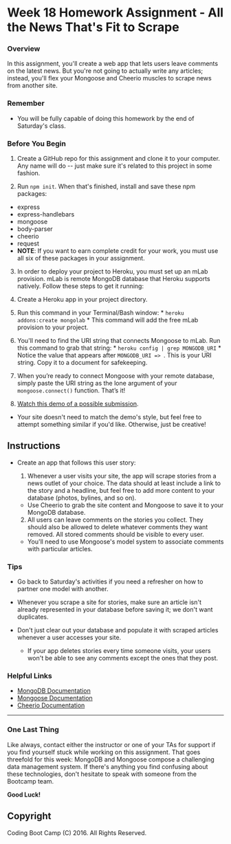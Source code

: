 # Week 18 Homework Assignment - All the News That's Fit to Scrape

### Overview

In this assignment, you'll create a web app that lets users leave comments on the latest news. But you're not going to actually write any articles; instead, you'll flex your Mongoose and Cheerio muscles to scrape news from another site.

### Remember

* You will be fully capable of doing this homework by the end of Saturday's class.


### Before You Begin
1. Create a GitHub repo for this assignment and clone it to your computer. Any name will do -- just make sure it's related to this project in some fashion.

2. Run `npm init`. When that's finished, install and save these npm packages:
  * express
  * express-handlebars
  * mongoose
  * body-parser
  * cheerio
  * request
  * **NOTE**: If you want to earn complete credit for your work, you must use all six of these packages in your assignment.

3. In order to deploy your project to Heroku, you must set up an mLab provision. mLab is remote MongoDB database that Heroku supports natively. Follow these steps to get it running:
  1. Create a Heroku app in your project directory. 
  2. Run this command in your Terminal/Bash window: 
    * `heroku addons:create mongolab`
    * This command will add the free mLab provision to your project.
  3. You'll need to find the URI string that connects Mongoose to mLab. Run this command to grab that string: 
    * `heroku config | grep MONGODB_URI`
    * Notice the value that appears after `MONGODB_URI => `. This is your URI string. Copy it to a document for safekeeping.
  4. When you’re ready to connect Mongoose with your remote database, simply paste the URI string as the lone argument of your `mongoose.connect()` function. That’s it!

4. [Watch this demo of a possible submission](Week-18-Homework-Video.mov). 
  * Your site doesn't need to match the demo's style, but feel free to attempt something similar if you'd like. Otherwise, just be creative!


## Instructions
* Create an app that follows this user story:

  1. Whenever a user visits your site, the app will scrape stories from a news outlet of your choice. The data should at least include a link to the story and a headline, but feel free to add more content to your database (photos, bylines, and so on).
    * Use Cheerio to grab the site content and Mongoose to save it to your MongoDB database. 

  2. All users can leave comments on the stories you collect. They should also be allowed to delete whatever comments they want removed. All stored comments should be visible to every user.
    * You'll need to use Mongoose's model system to associate comments with particular articles. 

### Tips
* Go back to Saturday's activities if you need a refresher on how to partner one model with another.

* Whenever you scrape a site for stories, make sure an article isn't already represented in your database before saving it; we don't want duplicates. 

* Don't just clear out your database and populate it with scraped articles whenever a user accesses your site. 
  * If your app deletes stories every time someone visits, your users won't be able to see any comments except the ones that they post.

### Helpful Links
* [MongoDB Documentation](https://docs.mongodb.com/manual/)
* [Mongoose Documentation](http://mongoosejs.com/docs/api.html)
* [Cheerio Documentation](https://github.com/cheeriojs/cheerio)

-------

### One Last Thing
Like always, contact either the instructor or one of your TAs for support if you find yourself stuck while working on this assignment. That goes threefold for this week: MongoDB and Mongoose compose a challenging data management system. If there's anything you find confusing about these technologies, don't hesitate to speak with someone from the Bootcamp team.

**Good Luck!**

## Copyright
Coding Boot Camp (C) 2016. All Rights Reserved.
